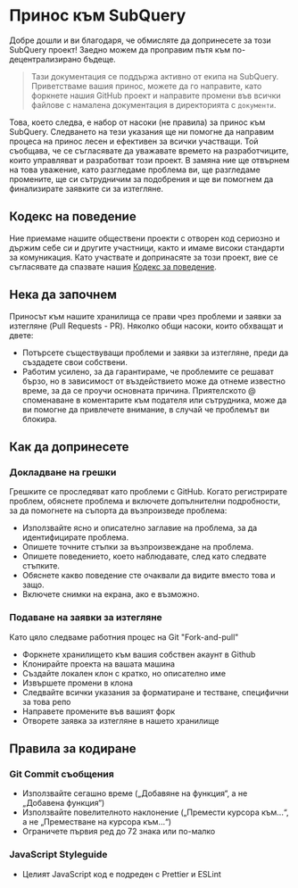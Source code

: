 # Принос към SubQuery

Добре дошли и ви благодаря, че обмисляте да допринесете за този SubQuery проект! Заедно можем да проправим пътя към по-децентрализирано бъдеще.

> Тази документация се поддържа активно от екипа на SubQuery. Приветстваме вашия принос, можете да го направите, като форкнете нашия GitHub проект и направите промени във всички файлове с намалена документация в директорията с `документи`.

Това, което следва, е набор от насоки (не правила) за принос към SubQuery. Следването на тези указания ще ни помогне да направим процеса на принос лесен и ефективен за всички участващи. Той съобщава, че се съгласявате да уважавате времето на разработчиците, които управляват и разработват този проект. В замяна ние ще отвърнем на това уважение, като разгледаме проблема ви, ще разгледаме промените, ще си сътрудничим за подобрения и ще ви помогнем да финализирате заявките си за изтегляне.

## Кодекс на поведение

Ние приемаме нашите обществени проекти с отворен код сериозно и държим себе си и другите участници, както и имаме високи стандарти за комуникация. Като участвате и допринасяте за този проект, вие се съгласявате да спазвате нашия [Кодекс за поведение](https://github.com/subquery/subql/blob/contributors-guide/CODE_OF_CONDUCT.md).

## Нека да започнем

Приносът към нашите хранилища се прави чрез проблеми и заявки за изтегляне (Pull Requests - PR). Няколко общи насоки, които обхващат и двете:

* Потърсете съществуващи проблеми и заявки за изтегляне, преди да създадете свои собствени.
* Работим усилено, за да гарантираме, че проблемите се решават бързо, но в зависимост от въздействието може да отнеме известно време, за да се проучи основната причина. Приятелското @ споменаване в коментарите към подателя или сътрудника, може да ви помогне да привлечете внимание, в случай че проблемът ви блокира.

## Как да допринесете

### Докладване на грешки

Грешките се проследяват като проблеми с GitHub. Когато регистрирате проблем, обяснете проблема и включете допълнителни подробности, за да помогнете на съпорта да възпроизведе проблема:

* Използвайте ясно и описателно заглавие на проблема, за да идентифицирате проблема.
* Опишете точните стъпки за възпроизвеждане на проблема.
* Опишете поведението, което наблюдавате, след като следвате стъпките.
* Обяснете какво поведение сте очаквали да видите вместо това и защо.
* Включете снимки на екрана, ако е възможно.

### Подаване на заявки за изтегляне

Като цяло следваме работния процес на Git "Fork-and-pull"

* Форкнете хранилището към вашия собствен акаунт в Github
* Клонирайте проекта на вашата машина
* Създайте локален клон с кратко, но описателно име
* Извършете промени в клона
* Следвайте всички указания за форматиране и тестване, специфични за това репо
* Направете промените във вашият форк
* Отворете заявка за изтегляне в нашето хранилище

## Правила за кодиране

### Git Commit съобщения

* Използвайте сегашно време („Добавяне на функция“, а не „Добавена функция“)
* Използвайте повелителното наклонение („Премести курсора към...“, а не „Преместване на курсора към...“)
* Ограничете първия ред до 72 знака или по-малко

### JavaScript Styleguide

* Целият JavaScript код е подреден с Prettier и ESLint
